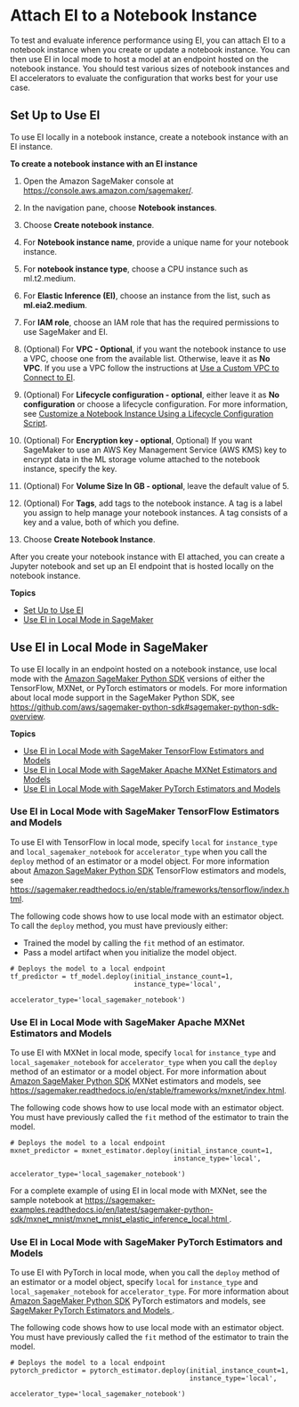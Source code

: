 # Attach EI to a Notebook Instance<a name="ei-notebook-instance"></a>

To test and evaluate inference performance using EI, you can attach EI to a notebook instance when you create or update a notebook instance\. You can then use EI in local mode to host a model at an endpoint hosted on the notebook instance\. You should test various sizes of notebook instances and EI accelerators to evaluate the configuration that works best for your use case\.

## Set Up to Use EI<a name="ei-notebook-instance-console"></a>

To use EI locally in a notebook instance, create a notebook instance with an EI instance\.

**To create a notebook instance with an EI instance**

1. Open the Amazon SageMaker console at [https://console\.aws\.amazon\.com/sagemaker/](https://console.aws.amazon.com/sagemaker/)\.

1. In the navigation pane, choose **Notebook instances**\.

1. Choose **Create notebook instance**\.

1. For **Notebook instance name**, provide a unique name for your notebook instance\.

1. For **notebook instance type**, choose a CPU instance such as ml\.t2\.medium\.

1. For **Elastic Inference \(EI\)**, choose an instance from the list, such as **ml\.eia2\.medium**\.

1. For **IAM role**, choose an IAM role that has the required permissions to use SageMaker and EI\.

1. \(Optional\) For **VPC \- Optional**, if you want the notebook instance to use a VPC, choose one from the available list\. Otherwise, leave it as **No VPC**\. If you use a VPC follow the instructions at [Use a Custom VPC to Connect to EI](ei-setup.md#ei-setup-custom-vpc)\.

1. \(Optional\) For **Lifecycle configuration \- optional**, either leave it as **No configuration** or choose a lifecycle configuration\. For more information, see [Customize a Notebook Instance Using a Lifecycle Configuration Script](notebook-lifecycle-config.md)\.

1. \(Optional\) For **Encryption key \- optional**, Optional\) If you want SageMaker to use an AWS Key Management Service \(AWS KMS\) key to encrypt data in the ML storage volume attached to the notebook instance, specify the key\.

1. \(Optional\) For **Volume Size In GB \- optional**, leave the default value of 5\.

1. \(Optional\) For **Tags**, add tags to the notebook instance\. A tag is a label you assign to help manage your notebook instances\. A tag consists of a key and a value, both of which you define\.

1. Choose **Create Notebook Instance**\.

After you create your notebook instance with EI attached, you can create a Jupyter notebook and set up an EI endpoint that is hosted locally on the notebook instance\.

**Topics**
+ [Set Up to Use EI](#ei-notebook-instance-console)
+ [Use EI in Local Mode in SageMaker](#ei-notebook-instance-local)

## Use EI in Local Mode in SageMaker<a name="ei-notebook-instance-local"></a>

To use EI locally in an endpoint hosted on a notebook instance, use local mode with the [Amazon SageMaker Python SDK](https://sagemaker.readthedocs.io) versions of either the TensorFlow, MXNet, or PyTorch estimators or models\. For more information about local mode support in the SageMaker Python SDK, see [https://github\.com/aws/sagemaker\-python\-sdk\#sagemaker\-python\-sdk\-overview](https://github.com/aws/sagemaker-python-sdk#sagemaker-python-sdk-overview)\.

**Topics**
+ [Use EI in Local Mode with SageMaker TensorFlow Estimators and Models](#ei-notebook-instance-local-tensorflow)
+ [Use EI in Local Mode with SageMaker Apache MXNet Estimators and Models](#ei-notebook-instance-local-mxnet)
+ [Use EI in Local Mode with SageMaker PyTorch Estimators and Models](#ei-notebook-instance-local-pytorch)

### Use EI in Local Mode with SageMaker TensorFlow Estimators and Models<a name="ei-notebook-instance-local-tensorflow"></a>

To use EI with TensorFlow in local mode, specify `local` for `instance_type` and `local_sagemaker_notebook` for `accelerator_type` when you call the `deploy` method of an estimator or a model object\. For more information about [Amazon SageMaker Python SDK](https://sagemaker.readthedocs.io) TensorFlow estimators and models, see [https://sagemaker\.readthedocs\.io/en/stable/frameworks/tensorflow/index\.html](https://sagemaker.readthedocs.io/en/stable/frameworks/tensorflow/index.html)\.

The following code shows how to use local mode with an estimator object\. To call the `deploy` method, you must have previously either:
+ Trained the model by calling the `fit` method of an estimator\.
+ Pass a model artifact when you initialize the model object\.

```
# Deploys the model to a local endpoint
tf_predictor = tf_model.deploy(initial_instance_count=1,
                               instance_type='local',
                               accelerator_type='local_sagemaker_notebook')
```

### Use EI in Local Mode with SageMaker Apache MXNet Estimators and Models<a name="ei-notebook-instance-local-mxnet"></a>

To use EI with MXNet in local mode, specify `local` for `instance_type` and `local_sagemaker_notebook` for `accelerator_type` when you call the `deploy` method of an estimator or a model object\. For more information about [Amazon SageMaker Python SDK](https://sagemaker.readthedocs.io) MXNet estimators and models, see [https://sagemaker\.readthedocs\.io/en/stable/frameworks/mxnet/index\.html](https://sagemaker.readthedocs.io/en/stable/frameworks/mxnet/index.html)\. 

The following code shows how to use local mode with an estimator object\. You must have previously called the `fit` method of the estimator to train the model\.

```
# Deploys the model to a local endpoint
mxnet_predictor = mxnet_estimator.deploy(initial_instance_count=1,
                                         instance_type='local',
                                         accelerator_type='local_sagemaker_notebook')
```

For a complete example of using EI in local mode with MXNet, see the sample notebook at [https://sagemaker\-examples\.readthedocs\.io/en/latest/sagemaker\-python\-sdk/mxnet\_mnist/mxnet\_mnist\_elastic\_inference\_local\.html ](https://sagemaker-examples.readthedocs.io/en/latest/sagemaker-python-sdk/mxnet_mnist/mxnet_mnist_elastic_inference_local.html)\.

### Use EI in Local Mode with SageMaker PyTorch Estimators and Models<a name="ei-notebook-instance-local-pytorch"></a>

To use EI with PyTorch in local mode, when you call the `deploy` method of an estimator or a model object, specify `local` for `instance_type` and `local_sagemaker_notebook` for `accelerator_type`\. For more information about [Amazon SageMaker Python SDK](https://sagemaker.readthedocs.io) PyTorch estimators and models, see [SageMaker PyTorch Estimators and Models ](https://sagemaker.readthedocs.io/en/stable/frameworks/pytorch/index.html)\. 

The following code shows how to use local mode with an estimator object\. You must have previously called the `fit` method of the estimator to train the model\.

```
# Deploys the model to a local endpoint
pytorch_predictor = pytorch_estimator.deploy(initial_instance_count=1,
                                             instance_type='local',
                                             accelerator_type='local_sagemaker_notebook')
```